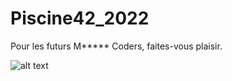 # Piscine42_2022

Pour les futurs M***** Coders, faites-vous plaisir.

![alt text](https://cdn.intra.42.fr/users/medium_m*******.jpg)
